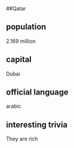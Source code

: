 ##Qatar
## population
2.169 million

## capital
Dubai
 
## official language
arabic

## interesting trivia
They are rich


